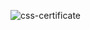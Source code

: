 ![css-certificate](https://github.com/user-attachments/assets/b42fadd6-4c33-4dbb-9977-03a1a144f7fc)
